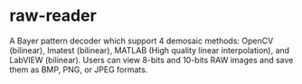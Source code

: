 # raw-reader
A Bayer pattern decoder which support 4 demosaic methods: OpenCV (bilinear), Imatest (bilinear), MATLAB (High quality linear interpolation), and LabVIEW (bilinear).
Users can view 8-bits and 10-bits RAW images and save them as BMP, PNG, or JPEG formats.
